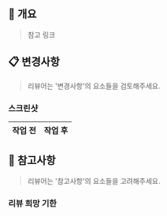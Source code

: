 ## 📌 개요

> 참고 링크

## 📋 변경사항

> 리뷰어는 '변경사항'의 요소들을 검토해주세요.

### 스크린샷

| 작업 전 | 작업 후 |
| ------- | ------- |

## 🙏 참고사항

> 리뷰어는 '참고사항'의 요소들을 고려해주세요.

### 리뷰 희망 기한

